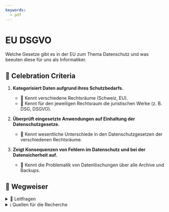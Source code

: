 ```yaml
---
keywords:
  - pdf
---
```


# EU DSGVO

Welche Gesetze gibt es in der EU zum Thema Datenschutz und was beeuten diese
für uns als Informatiker.

## 🎉 Celebration Criteria

1. **Kategorisiert Daten aufgrund ihres Schutzbedarfs.**

   - :dart: Kennt verschiedene Rechtsräume (Schweiz, EU).
   - :dart: Kennt für den jeweiligen Rechtsraum die juristischen Werke (z. B.
     DSG, DSGVO).

2. **Überprüft eingesetzte Anwendungen auf Einhaltung der Datenschutzgesetze.**

   - :dart: Kennt wesentliche Unterschiede in den Datenschutzgesetzen der
     verschiedenen Rechtsräume.

3. **Zeigt Konsequenzen von Fehlern im Datenschutz und bei der Datensicherheit
   auf.**

   - :dart: Kennt die Problematik von Datenlöschungen über alle Archive und
     Backups.

## :compass: Wegweiser

<details>
  <summary> 🤔 Leitfragen </summary>

- Wer muss sich an das Gesetz halten?
- Wer ist unter dem Gesetz geschützt?
- Was ist eine juristische, respektive natürliche Person?
- Welche Daten sind geschützt?
- Was sind besonders schützenswerte Daten?
- Was muss bei besonders schützenswerten Daten beachtet werden?
- Was ist eine Datensammlung?
- Welche Rechte hat eine betroffene Person?
- Wie kann ich als betroffene Person Gebrauch vom Gesetz machen?
- Welche Pflichten hat eine Firma oder öffentliche Institution?
- Was sind die Konsequenzen von Verstössen?
- Was sind die Unterschiede der Gesetze?
- Was bedeute das Gesetz für euch als Mitarbeiter, IT-Mitarbeiter respektive
  Entwickler?
- Was ist privacy-by-design und privacy-by-default?
- Was bedeute das Gesetz bei der Evaluation von Anwendungen?
- Was für Probleme können bei SAAS (Cloud) Anwendungen entstehen?
- ...

</details>

<details>
  <summary> ℹ️ Quellen für die Recherche</summary>

- [**CH Admin EDÖB:** DSGVO](https://www.edoeb.admin.ch/edoeb/de/home/deredoeb/kontakt/faq_beratung1.html)

- [**EU:** DSGVO](https://eur-lex.europa.eu/legal-content/DE/TXT/HTML/?uri=CELEX:32016R0679)

- [**PWC:** EU-DatenschutzGrundverordnung (GDPR)](https://www.pwc.ch/en/publications/2018/eu-datenschutzgrundverordnung-gdpr-d-web.pdf)

- [**BARC GmbH:** Vergleich Schweiz vs. EU](https://barc.com/de/unterschiede-schweizer-datenschutzgesetz-dsgvo/)

- [**europa.eu** The Digital Markets Act: ensuring fair and open digital markets](https://commission.europa.eu/strategy-and-policy/priorities-2019-2024/europe-fit-digital-age/digital-markets-act-ensuring-fair-and-open-digital-markets_en)

</details>
